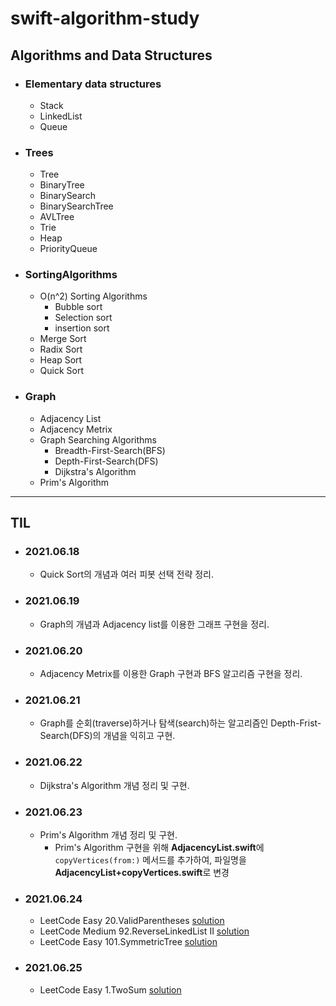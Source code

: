 # **swift-algorithm-study**

## **Algorithms and Data Structures**

- ### Elementary data structures
  - Stack
  - LinkedList
  - Queue
- ### Trees
  - Tree
  - BinaryTree
  - BinarySearch
  - BinarySearchTree
  - AVLTree
  - Trie
  - Heap
  - PriorityQueue
- ### SortingAlgorithms
  - O(n^2) Sorting Algorithms
    - Bubble sort
    - Selection sort
    - insertion sort
  - Merge Sort
  - Radix Sort
  - Heap Sort
  - Quick Sort
- ### Graph
  - Adjacency List
  - Adjacency Metrix
  - Graph Searching Algorithms
    - Breadth-First-Search(BFS)
    - Depth-First-Search(DFS)
    - Dijkstra's Algorithm
  - Prim's Algorithm

---
## **TIL**

- ### 2021.06.18
  - Quick Sort의 개념과 여러 피봇 선택 전략 정리.
  
- ### 2021.06.19
  - Graph의 개념과 Adjacency list를 이용한 그래프 구현을 정리.

- ### 2021.06.20
  - Adjacency Metrix를 이용한 Graph 구현과 BFS 알고리즘 구현을 정리.
  
- ### 2021.06.21
  - Graph를 순회(traverse)하거나 탐색(search)하는 알고리즘인 Depth-Frist-Search(DFS)의 개념을 익히고 구현.

- ### 2021.06.22
  - Dijkstra's Algorithm 개념 정리 및 구현.

- ### 2021.06.23
  - Prim's Algorithm 개념 정리 및 구현.
    - Prim's Algorithm 구현을 위해 **AdjacencyList.swift**에 `copyVertices(from:)` 메서드를 추가하여, 파일명을 **AdjacencyList+copyVertices.swift**로 변경
  
- ### 2021.06.24
  - LeetCode Easy   20.ValidParentheses [solution](./LeetCode/Easy/ValidParenthesesEasy20.swift)
  - LeetCode Medium 92.ReverseLinkedList II [solution](./LeetCode/Medium/ReverseLinkedListIIMedium92.swift)
  - LeetCode Easy   101.SymmetricTree [solution](./LeetCode/Easy/SymmetricTreeEasy101Shorter.swift)

- ### 2021.06.25
  - LeetCode Easy 1.TwoSum [solution](./LeetCode/Easy/TwoSumEasy1.swift)
